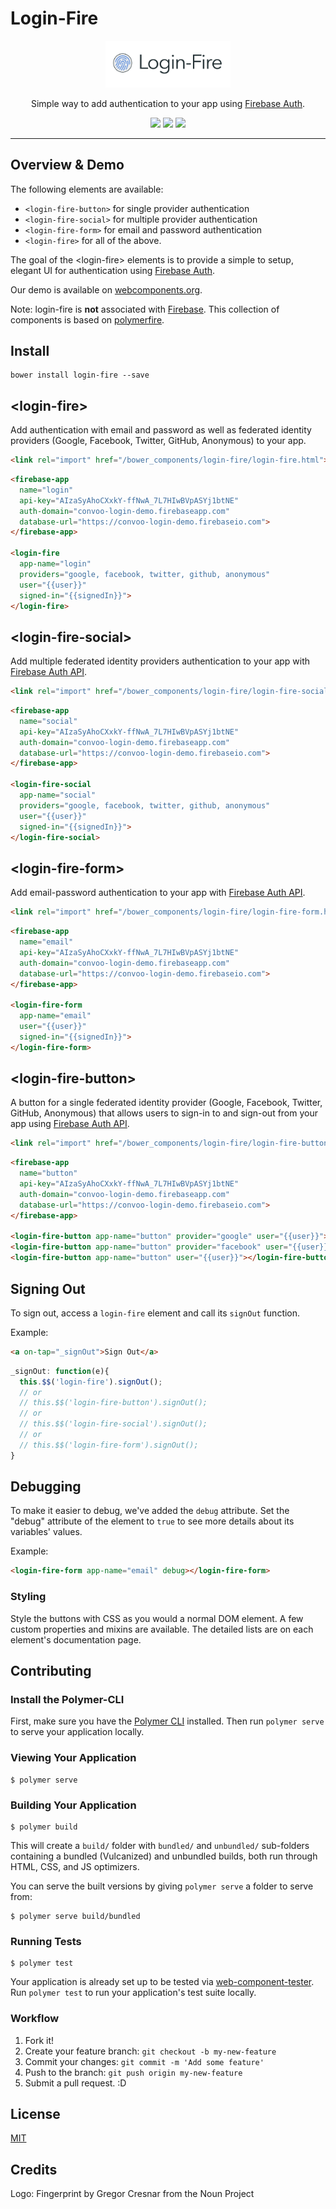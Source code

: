 # Login-Fire

<p align="center">
  <img alt="login-fire" src="Login-Fire@4x.png" width="200">
</p>

<p align="center">
Simple way to add authentication to your app using <a href="https://firebase.google.com/docs/auth/">Firebase Auth</a>.
</p>

<p align="center">
  <a href="https://beta.webcomponents.org/element/convoo/login-fire"><img src="https://img.shields.io/badge/webcomponents.org-published-blue.svg"></a>
  <a href="https://gitter.im/convoo/login-fire"><img src="https://img.shields.io/badge/gitter-join%20chat-brightgreen.svg"></a>
  <a href="http://waffle.io/convoo/login-fire"><img src="https://badge.waffle.io/convoo/login-fire.svg?label=In%20Progress&title=In%20Progress"></a>
</p>

---

## Overview & Demo

The following elements are available:
* `<login-fire-button>` for single provider authentication
* `<login-fire-social>` for multiple provider authentication
* `<login-fire-form>` for email and password authentication 
* `<login-fire>` for all of the above.

The goal of the \<login-fire\> elements is to provide a simple to setup, elegant UI for authentication using [Firebase Auth](https://firebase.google.com/docs/auth/).

Our demo is available on [webcomponents.org](https://www.webcomponents.org/element/convoo/login-fire/demo/demo/index.html).

Note: login-fire is **not** associated with [Firebase](https://firebase.google.com/). This collection of components is based on [polymerfire](https://github.com/firebase/polymerfire).

## Install

```
bower install login-fire --save
```


## \<login-fire\>

Add authentication with email and password as well as federated identity providers (Google, Facebook, Twitter, GitHub, Anonymous) to your app. 

```html
<link rel="import" href="/bower_components/login-fire/login-fire.html">
```

<!--
```
<custom-element-demo>
  <template>
    <link rel="import" href="../polymerfire/firebase-app.html">
    <link rel="import" href="login-fire.html">
    <div>
      <template is="dom-bind">
        <next-code-block></next-code-block>
      </template>
    </div>
  </template>
</custom-element-demo>
```
-->
```html
<firebase-app
  name="login"
  api-key="AIzaSyAhoCXxkY-ffNwA_7L7HIwBVpASYj1btNE"
  auth-domain="convoo-login-demo.firebaseapp.com"
  database-url="https://convoo-login-demo.firebaseio.com">
</firebase-app>

<login-fire
  app-name="login"
  providers="google, facebook, twitter, github, anonymous" 
  user="{{user}}"
  signed-in="{{signedIn}}">
</login-fire>
```

## \<login-fire-social\>

Add multiple federated identity providers authentication to your app with [Firebase Auth API](https://firebase.google.com/docs/auth/).

```html
<link rel="import" href="/bower_components/login-fire/login-fire-social.html">
```

<!--
```
<custom-element-demo>
  <template>
    <link rel="import" href="../polymerfire/firebase-app.html">
    <link rel="import" href="login-fire-social.html">
    <div>
      <template is="dom-bind">
        <next-code-block></next-code-block>
      </template>
    </div>
  </template>
</custom-element-demo>
```
-->
```html
<firebase-app
  name="social"
  api-key="AIzaSyAhoCXxkY-ffNwA_7L7HIwBVpASYj1btNE"
  auth-domain="convoo-login-demo.firebaseapp.com"
  database-url="https://convoo-login-demo.firebaseio.com">
</firebase-app>

<login-fire-social
  app-name="social"
  providers="google, facebook, twitter, github, anonymous" 
  user="{{user}}"
  signed-in="{{signedIn}}">
</login-fire-social>
```


## \<login-fire-form\>

Add email-password authentication to your app with [Firebase Auth API](https://firebase.google.com/docs/auth/).

```html
<link rel="import" href="/bower_components/login-fire/login-fire-form.html">
```

<!--
```
<custom-element-demo>
  <template>
    <link rel="import" href="../polymerfire/firebase-app.html">
    <link rel="import" href="login-fire-form.html">
    <div>
      <template is="dom-bind">
        <next-code-block></next-code-block>
      </template>
    </div>
  </template>
</custom-element-demo>
```
-->
```html
<firebase-app
  name="email"
  api-key="AIzaSyAhoCXxkY-ffNwA_7L7HIwBVpASYj1btNE"
  auth-domain="convoo-login-demo.firebaseapp.com"
  database-url="https://convoo-login-demo.firebaseio.com">
</firebase-app>

<login-fire-form
  app-name="email"
  user="{{user}}"
  signed-in="{{signedIn}}">
</login-fire-form>
```

## \<login-fire-button\>

A button for a single federated identity provider (Google, Facebook, Twitter, GitHub, Anonymous) that allows users to sign-in to and sign-out from your app using [Firebase Auth API](https://firebase.google.com/docs/auth/).

```html
<link rel="import" href="/bower_components/login-fire/login-fire-button.html">
```
<!--
```
<custom-element-demo>
  <template>
    <link rel="import" href="../polymerfire/firebase-app.html">
    <link rel="import" href="login-fire-button.html">
    <div>
      <template is="dom-bind">
        <next-code-block></next-code-block>
      </template>
    </div>
  </template>
</custom-element-demo>
```
-->
```html
<firebase-app
  name="button"
  api-key="AIzaSyAhoCXxkY-ffNwA_7L7HIwBVpASYj1btNE"
  auth-domain="convoo-login-demo.firebaseapp.com"
  database-url="https://convoo-login-demo.firebaseio.com">
</firebase-app>

<login-fire-button app-name="button" provider="google" user="{{user}}"></login-fire-button>
<login-fire-button app-name="button" provider="facebook" user="{{user}}"></login-fire-button>
<login-fire-button app-name="button" user="{{user}}"></login-fire-button>
```

## Signing Out

To sign out, access a `login-fire` element and call its `signOut` function.

Example:

```html
<a on-tap="_signOut">Sign Out</a>
```

```javascript
_signOut: function(e){
  this.$$('login-fire').signOut();
  // or
  // this.$$('login-fire-button').signOut();
  // or
  // this.$$('login-fire-social').signOut();
  // or
  // this.$$('login-fire-form').signOut();
}
```

## Debugging

To make it easier to debug, we've added the `debug` attribute. Set the "debug" attribute of the element to `true` to see more details about its variables' values.

Example:

```html
<login-fire-form app-name="email" debug></login-fire-form>
```

### Styling

Style the buttons with CSS as you would a normal DOM element. A few custom properties and mixins are available. The detailed lists are on each element's documentation page.


## Contributing

### Install the Polymer-CLI

First, make sure you have the [Polymer CLI](https://www.npmjs.com/package/polymer-cli) installed. Then run `polymer serve` to serve your application locally.

### Viewing Your Application

```
$ polymer serve
```

### Building Your Application

```
$ polymer build
```

This will create a `build/` folder with `bundled/` and `unbundled/` sub-folders
containing a bundled (Vulcanized) and unbundled builds, both run through HTML,
CSS, and JS optimizers.

You can serve the built versions by giving `polymer serve` a folder to serve
from:

```
$ polymer serve build/bundled
```

### Running Tests

```
$ polymer test
```

Your application is already set up to be tested via [web-component-tester](https://github.com/Polymer/web-component-tester). Run `polymer test` to run your application's test suite locally.

### Workflow

1. Fork it!
2. Create your feature branch: `git checkout -b my-new-feature`
3. Commit your changes: `git commit -m 'Add some feature'`
4. Push to the branch: `git push origin my-new-feature`
5. Submit a pull request. :D

## License

[MIT](https://github.com/convoo/login-fire/blob/master/LICENSE)

## Credits

Logo: Fingerprint by Gregor Cresnar from the Noun Project